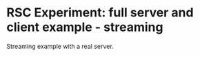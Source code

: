 # RSC Experiment: full server and client example - streaming

Streaming example with a real server.
